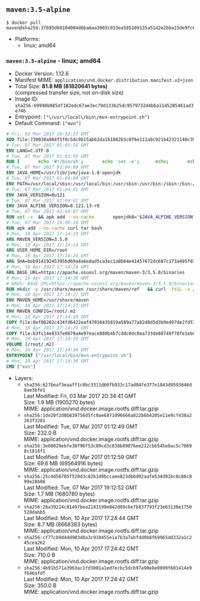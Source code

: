 ## `maven:3.5-alpine`

```console
$ docker pull maven@sha256:3f695d60104004d6ba6aa3903c033ea585109135a51d2e2bba15de9fc02516db
```

-	Platforms:
	-	linux; amd64

### `maven:3.5-alpine` - linux; amd64

-	Docker Version: 1.12.6
-	Manifest MIME: `application/vnd.docker.distribution.manifest.v2+json`
-	Total Size: **81.8 MB (81820641 bytes)**  
	(compressed transfer size, not on-disk size)
-	Image ID: `sha256:69990b985df182edc67ae3ec79d133b25dc9579732d4bba1145285461ad3e746`
-	Entrypoint: `["\/usr\/local\/bin\/mvn-entrypoint.sh"]`
-	Default Command: `["mvn"]`

```dockerfile
# Fri, 03 Mar 2017 20:32:37 GMT
ADD file:730030a984f5f0c5dc9b15ab61da161082b5c0f6e112a9c921b42321140c3927 in / 
# Tue, 07 Mar 2017 01:03:58 GMT
ENV LANG=C.UTF-8
# Tue, 07 Mar 2017 01:03:59 GMT
RUN { 		echo '#!/bin/sh'; 		echo 'set -e'; 		echo; 		echo 'dirname "$(dirname "$(readlink -f "$(which javac || which java)")")"'; 	} > /usr/local/bin/docker-java-home 	&& chmod +x /usr/local/bin/docker-java-home
# Tue, 07 Mar 2017 01:04:00 GMT
ENV JAVA_HOME=/usr/lib/jvm/java-1.8-openjdk
# Tue, 07 Mar 2017 01:04:00 GMT
ENV PATH=/usr/local/sbin:/usr/local/bin:/usr/sbin:/usr/bin:/sbin:/bin:/usr/lib/jvm/java-1.8-openjdk/jre/bin:/usr/lib/jvm/java-1.8-openjdk/bin
# Tue, 07 Mar 2017 01:04:01 GMT
ENV JAVA_VERSION=8u121
# Tue, 07 Mar 2017 01:04:01 GMT
ENV JAVA_ALPINE_VERSION=8.121.13-r0
# Tue, 07 Mar 2017 01:04:07 GMT
RUN set -x 	&& apk add --no-cache 		openjdk8="$JAVA_ALPINE_VERSION" 	&& [ "$JAVA_HOME" = "$(docker-java-home)" ]
# Tue, 07 Mar 2017 19:06:18 GMT
RUN apk add --no-cache curl tar bash
# Mon, 10 Apr 2017 17:14:23 GMT
ARG MAVEN_VERSION=3.5.0
# Mon, 10 Apr 2017 17:14:24 GMT
ARG USER_HOME_DIR=/root
# Mon, 10 Apr 2017 17:14:24 GMT
ARG SHA=beb91419245395bd69a4a6edad5ca3ec1a8b64e41457672dc687c173a495f034
# Mon, 10 Apr 2017 17:14:24 GMT
ARG BASE_URL=https://apache.osuosl.org/maven/maven-3/3.5.0/binaries
# Mon, 10 Apr 2017 17:14:26 GMT
# ARGS: BASE_URL=https://apache.osuosl.org/maven/maven-3/3.5.0/binaries MAVEN_VERSION=3.5.0 SHA=beb91419245395bd69a4a6edad5ca3ec1a8b64e41457672dc687c173a495f034 USER_HOME_DIR=/root
RUN mkdir -p /usr/share/maven /usr/share/maven/ref   && curl -fsSL -o /tmp/apache-maven.tar.gz ${BASE_URL}/apache-maven-$MAVEN_VERSION-bin.tar.gz   && echo "${SHA}  /tmp/apache-maven.tar.gz" | sha256sum -c -   && tar -xzf /tmp/apache-maven.tar.gz -C /usr/share/maven --strip-components=1   && rm -f /tmp/apache-maven.tar.gz   && ln -s /usr/share/maven/bin/mvn /usr/bin/mvn
# Mon, 10 Apr 2017 17:14:27 GMT
ENV MAVEN_HOME=/usr/share/maven
# Mon, 10 Apr 2017 17:14:27 GMT
ENV MAVEN_CONFIG=/root/.m2
# Mon, 10 Apr 2017 17:14:28 GMT
COPY file:0ef06202c434fd6422eaf47010435819a589a77ab2d8d5d3b9e497de2fd57b3f in /usr/local/bin/mvn-entrypoint.sh 
# Mon, 10 Apr 2017 17:14:29 GMT
COPY file:b3fc14e8337e0079a4e97eace880b4b7cddc0dc0ea733de80749f78fe1eb089a in /usr/share/maven/ref/ 
# Mon, 10 Apr 2017 17:14:29 GMT
VOLUME [/root/.m2]
# Mon, 10 Apr 2017 17:14:30 GMT
ENTRYPOINT ["/usr/local/bin/mvn-entrypoint.sh"]
# Mon, 10 Apr 2017 17:14:30 GMT
CMD ["mvn"]
```

-	Layers:
	-	`sha256:627beaf3eaaff1c0bc3311d60fb933c17ad04fe377e1043d9593646d8ae3bfe1`  
		Last Modified: Fri, 03 Mar 2017 20:34:41 GMT  
		Size: 1.9 MB (1905270 bytes)  
		MIME: application/vnd.docker.image.rootfs.diff.tar.gzip
	-	`sha256:1de20f2d8b839756d5fc0ae6871096666a822b6b4205e11e9cf438a2263f3281`  
		Last Modified: Tue, 07 Mar 2017 01:12:49 GMT  
		Size: 232.0 B  
		MIME: application/vnd.docker.image.rootfs.diff.tar.gzip
	-	`sha256:3e00029ebfe30f96f53c89cd3c838b89876ee212cbb545e8ac5c70698c1818f1`  
		Last Modified: Tue, 07 Mar 2017 01:12:59 GMT  
		Size: 69.6 MB (69564916 bytes)  
		MIME: application/vnd.docker.image.rootfs.diff.tar.gzip
	-	`sha256:25c4d56785f520d3c82b1d0bccaee823db6d02aafe534d91bc6c66c899e28b08`  
		Last Modified: Tue, 07 Mar 2017 19:12:52 GMT  
		Size: 1.7 MB (1680780 bytes)  
		MIME: application/vnd.docker.image.rootfs.diff.tar.gzip
	-	`sha256:28a39224c81497bea2181199e842d09c6e7b837793f23e63136e1750520dabb5`  
		Last Modified: Mon, 10 Apr 2017 17:24:44 GMT  
		Size: 8.7 MB (8668383 bytes)  
		MIME: application/vnd.docker.image.rootfs.diff.tar.gzip
	-	`sha256:cf77cb9d4dd90348a3c910455e1a7b3a7ebfdd0b8f69965dd332a1c245cea262`  
		Last Modified: Mon, 10 Apr 2017 17:24:42 GMT  
		Size: 710.0 B  
		MIME: application/vnd.docker.image.rootfs.diff.tar.gzip
	-	`sha256:4b91b571a3963ac1fd3001a1ed7ecbc5dcb97a90e8e0099f601414e9f646afdf`  
		Last Modified: Mon, 10 Apr 2017 17:24:42 GMT  
		Size: 350.0 B  
		MIME: application/vnd.docker.image.rootfs.diff.tar.gzip
